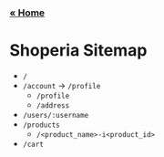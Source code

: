 ### [&laquo; Home](../README.md)

# Shoperia Sitemap

- `/`
- `/account` -> `/profile`
  - `/profile`
  - `/address`
- `/users/:username`
- `/products`
  - `/<product_name>-i<product_id>`
- `/cart`
